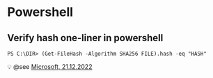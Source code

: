 # Powershell

Verify hash one-liner in powershell
--

```
PS C:\DIR> (Get-FileHash -Algorithm SHA256 FILE).hash -eq "HASH"
```

💡 @see [Microsoft, 21.12.2022](https://learn.microsoft.com/en-us/powershell/module/microsoft.powershell.utility/get-filehash?view=powershell-7.3)